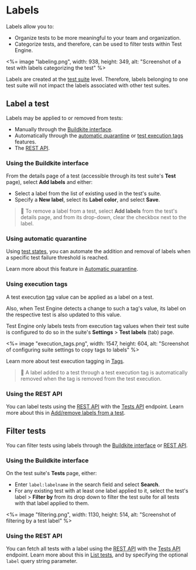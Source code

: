# Labels

Labels allow you to:

- Organize tests to be more meaningful to your team and organization.
- Categorize tests, and therefore, can be used to filter tests within Test Engine.

<%= image "labeling.png", width: 938, height: 349, alt: "Screenshot of a test with labels categorizing the test" %>

Labels are created at the [test suite](/docs/test-engine/glossary#test-suite) level. Therefore, labels belonging to one test suite will not impact the labels associated with other test suites.

## Label a test

Labels may be applied to or removed from tests:

- Manually through the [Buildkite interface](#label-a-test-using-the-buildkite-interface).
- Automatically through the [automatic quarantine](#label-a-test-using-automatic-quarantine) or [test execution tags](#label-a-test-using-execution-tags) features.
- The [REST API](#label-a-test-using-the-rest-api).

### Using the Buildkite interface

From the details page of a test (accessible through its test suite's **Test** page), select **Add labels** and either:

- Select a label from the list of existing used in the test's suite.
- Specify a **New label**, select its **Label color**, and select **Save**.

> 📘
> To remove a label from a test, select **Add labels** from the test's details page, and from its drop-down, clear the checkbox next to the label.

### Using automatic quarantine

Using [test states](/docs/test-engine/glossary#test-state), you can automate the addition and removal of labels when a specific test failure threshold is reached.

Learn more about this feature in [Automatic quarantine](/docs/test-engine/test-suites/test-state-and-quarantine#automatic-quarantine).

### Using execution tags

A test execution [tag](/docs/test-engine/glossary#tag) value can be applied as a label on a test.

Also, when Test Engine detects a change to such a tag's value, its label on the respective test is also updated to this value.

Test Engine only labels tests from execution tag values when their test suite is configured to do so in the suite's **Settings** > **Test labels** (tab) page.

<%= image "execution_tags.png", width: 1547, height: 604, alt: "Screenshot of configuring suite settings to copy tags to labels" %>

Learn more about test execution tagging in [Tags](/docs/test-engine/test-suites/tags).

> 📘
> A label added to a test through a test execution tag is automatically removed when the tag is removed from the test execution.

### Using the REST API

You can label tests using the [REST API](/docs/apis/rest-api) with the [Tests API](/docs/apis/rest-api/test-engine/tests) endpoint. Learn more about this in [Add/remove labels from a test](/docs/apis/rest-api/test-engine/tests#add-slash-remove-labels-from-a-test).

## Filter tests

You can filter tests using labels through the [Buildkite interface](#filter-tests-using-the-buildkite-interface) or [REST API](#filter-tests-using-the-rest-api).

### Using the Buildkite interface

On the test suite's **Tests** page, either:

- Enter `label:labelname` in the search field and select **Search**.
- For any existing test with at least one label applied to it, select the test's label > **Filter by** from its drop down to filter the test suite for all tests with that label applied to them.

<%= image "filtering.png", width: 1130, height: 514, alt: "Screenshot of filtering by a test label" %>

### Using the REST API

You can fetch all tests with a label using the [REST API](/docs/apis/rest-api) with the [Tests API](/docs/apis/rest-api/test-engine/tests) endpoint. Learn more about this in [List tests](/docs/apis/rest-api/test-engine/tests#list-tests), and by specifying the optional `label` query string parameter.
